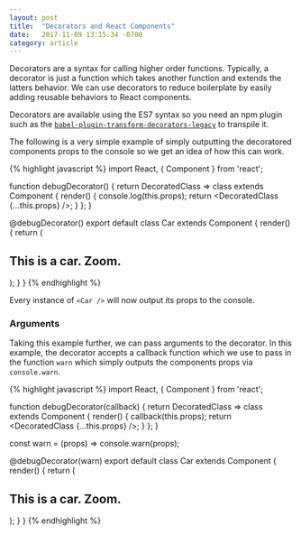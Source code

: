 ```yaml
---
layout: post
title:  "Decorators and React Components"
date:   2017-11-09 13:15:34 -0700
category: article
---
```


Decorators are a syntax for calling higher order functions. Typically, a decorator is just a function which takes another function and extends the latters behavior. We can use decorators to reduce boilerplate by easily adding reusable behaviors to React components.

<!-- more -->
<span id="resume"></span>

Decorators are available using the ES7 syntax so you need an npm plugin such as the [`babel-plugin-transform-decorators-legacy`](https://www.npmjs.com/package/babel-plugin-transform-decorators-legacy) to transpile it.

The following is a very simple example of simply outputting the decoratored components props to the console so we get an idea of how this can work.

{% highlight javascript %}
  import React, { Component } from 'react';

  function debugDecorator() {
    return DecoratedClass => class extends Component {
      render() {
        console.log(this.props);
        return <DecoratedClass {...this.props} />;
      }
    };
  }

  @debugDecorator()
  export default class Car extends Component {
    render() {
      return (
        <div>
          <h2>This is a car. Zoom.</h2>
        </div>
      );
    }
  }
{% endhighlight %}

Every instance of `<Car />` will now output its props to the console.

### Arguments

Taking this example further, we can pass arguments to the decorator. In this example, the decorator accepts a callback function which we use to pass in the function `warn` which simply outputs the components props via `console.warn`.

{% highlight javascript %}
  import React, { Component } from 'react';

  function debugDecorator(callback) {
    return DecoratedClass => class extends Component {
      render() {
        callback(this.props);
        return <DecoratedClass {...this.props} />;
      }
    };
  }

  const warn = (props) => console.warn(props);

  @debugDecorator(warn)
  export default class Car extends Component {
    render() {
      return (
        <div>
          <h2>This is a car. Zoom.</h2>
        </div>
      );
    }
  }
{% endhighlight %}


